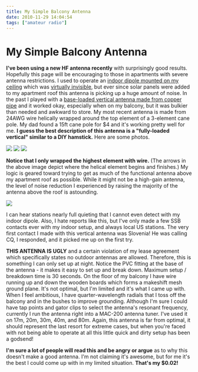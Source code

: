 ```yaml
---
title: My Simple Balcony Antenna
date: 2010-11-29 14:04:54
tags: ["amateur radio"]
---
```


# My Simple Balcony Antenna

__I've been using a new HF antenna recently__ with surprisingly good results. Hopefully this page will be encouraging to those in apartments with severe antenna restrictions. I used to operate an [indoor dipole mounted on my ceiling](http://www.swharden.com/blog/images/dipole_apartment_2.png) which was [virtually invisible](http://www.swharden.com/blog/images/dipole_apartment_1.JPG), but ever since solar panels were added to my apartment roof this antenna is picking up a huge amount of noise.  In the past I played with a [base-loaded vertical antenna made from copper pipe](http://www.swharden.com/blog/2010-01-30-rainy-mornings-and-boring-bicuspids/) and it worked okay, especially when on my balcony, but it was bulkier than needed and awkward to store. My most recent antenna is made from 24AWG wire helically wrapped around the top element of a 3-element cane pole. My dad found a 15ft cane pole for $4 and it's working pretty well for me. __I guess the best description of this antenna is a "fully-loaded vertical" similar to a DIY hamstick.__ Here are some photos.

<div class="text-center img-border">

[![](https://swharden.com/static/2010/11/29/IMG_4631_thumb.jpg)](https://swharden.com/static/2010/11/29/IMG_4631.jpg)
[![](https://swharden.com/static/2010/11/29/IMG_4632_thumb.jpg)](https://swharden.com/static/2010/11/29/IMG_4632.jpg)
[![](https://swharden.com/static/2010/11/29/arrows_thumb.jpg)](https://swharden.com/static/2010/11/29/arrows.jpg)

</div>

__Notice that I only wrapped the highest element with wire.__ (The arrows in the above image depict where the helical element begins and finishes.) My logic is geared toward trying to get as much of the functional antenna above my apartment roof as possible.  While it might not be a high-gain antenna, the level of noise reduction I experienced by raising the majority of the antenna above the roof is astounding.  

<div class="text-center img-border">

[![](https://swharden.com/static/2010/11/29/antenna-stitched_thumb.jpg)](https://swharden.com/static/2010/11/29/antenna-stitched.jpg)

</div>

I can hear stations nearly full quieting that I cannot even detect with my indoor dipole. Also, I hate reports like this, but I've only made a few SSB contacts ever with my indoor setup, and always local US stations. The very first contact I made with this vertical antenna was Slovenia! He was calling CQ, I responded, and it picked me up on the first try.

__THIS ANTENNA IS UGLY__ and a certain violation of my lease agreement which specifically states no outdoor antennas are allowed.  Therefore, this is something I can only set up at night.  Notice the PVC fitting at the base of the antenna - it makes it easy to set up and break down. Maximum setup / breakdown time is 30 seconds. On the floor of my balcony I have wire running up and down the wooden boards which forms a makeshift mesh ground plane.  It's not optimal, but I'm limited and it's what I came up with.  When I feel ambitious, I have quarter-wavelength radials that I toss off the balcony and in the bushes to improve grounding.  Although I'm sure I could have tap points and gator clips to select the antenna's resonant frequency, currently I run the antenna right into a MAC-200 antenna tuner.  I've used it on 17m, 20m, 30m, 40m, and 80m. Again, this antenna is far from optimal, it should represent the last resort for extreme cases, but when you're faced with not being able to operate at all this little quick and dirty setup has been a godsend!

__I'm sure a lot of people will read this and be angry or argue__ as to why this doesn't make a good antenna. I'm not claiming it's awesome, but for me it's the best I could come up with in my limited situation. __That's my $0.02!__